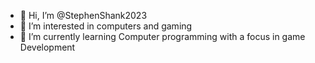 - 👋 Hi, I’m @StephenShank2023
- 👀 I’m interested in computers and gaming
- 🌱 I’m currently learning Computer programming with a focus in game Development


<!---
StephenShank2023/StephenShank2023 is a ✨ special ✨ repository because its `README.md` (this file) appears on your GitHub profile.
You can click the Preview link to take a look at your changes.
--->
